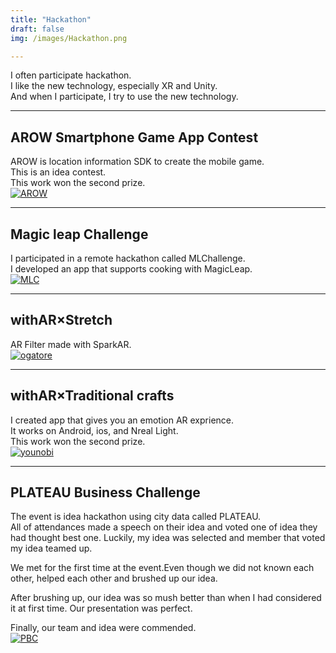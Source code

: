 ```yaml
---
title: "Hackathon"
draft: false
img: /images/Hackathon.png

---
```


I often participate hackathon.  
I like the new technology, especially XR and Unity.  
And when I participate, I try to use the new technology.  

---

## AROW Smartphone Game App Contest
AROW is location information SDK to create the mobile game.  
This is an idea contest.  
This work won the second prize.  
[![AROW](/images/AROW.png)](https://contest2019.arow.world/)

---

## Magic leap Challenge
I participated in a remote hackathon called MLChallenge.  
I developed an app that supports cooking with MagicLeap.  
[![MLC](/images/MLC.png)](https://www.youtube.com/watch?v=CCxwmPRUvC8)

---

## withAR×Stretch
AR Filter made with SparkAR.  
[![ogatore](/images/ogatore.png)](https://t.co/QxokSZ76FU)

---

## withAR×Traditional crafts
I created app that gives you an emotion AR exprience.  
It works on Android, ios, and Nreal Light.  
This work won the second prize.  
[![younobi](/images/younobi.png)](https://youtu.be/8BB_aQsxtuE)

---

## PLATEAU Business Challenge
The event is idea hackathon using city data called PLATEAU.  
All of attendances made a speech on their idea and voted one of idea they had thought best one. Luckily, my idea was selected and  member that voted my idea teamed up.  

We met for the first time at the event.Even though we did not known each other, helped each other and brushed up our idea.  

After brushing up, our idea was so mush better than when I had considered it at first time. Our presentation was perfect.  

Finally, our team and idea were commended.  
[![PBC](/images/PBC.png)](https://www.slideshare.net/ssuserb5ac78/ar-249505224)
